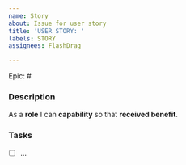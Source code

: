 ```yaml
---
name: Story
about: Issue for user story
title: 'USER STORY: '
labels: STORY
assignees: FlashDrag

---
```


Epic: #

### Description
As a **role** I can **capability** so that **received benefit**.

### Tasks
- [ ] ...


